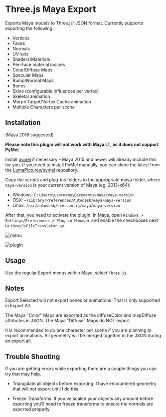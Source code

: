 # Three.js Maya Export

Exports Maya models to Three.js' JSON format.  Currently supports exporting the following:

- Vertices
- Faces
- Normals
- UV sets
- Shaders/Materials
- Per-Face material indices
- Color/Diffuse Maps
- Specular Maps
- Bump/Normal Maps
- Bones
- Skins (configurable influences per vertex)
- Skeletal animation
- Morph Target/Vertex Cache animation
- Multiple Characters per scene

## Installation

(Maya 2016 suggested)

**Please note this plugin will not work with Maya LT, as it does not support PyMel.**

Install [pymel](http://download.autodesk.com/global/docs/maya2014/en_us/PyMel/install.html) if necessary – Maya 2015 and newer will already include this for you. If you need to install PyMel manually, you can clone the latest from the [LumaPictures/pymel](https://github.com/LumaPictures/pymel) repository.

Copy the scripts and plug-ins folders to the appropriate maya folder, where `maya-version` is your current version of Maya (eg. 2013-x64).

- Windows: `C:\Users\username\Documents\maya\maya-version`
- OSX: `~/Library/Preferences/Autodesk/maya/maya-version`
- Linux: `/usr/autodesk/userconfig/maya/maya-version`

After that, you need to activate the plugin.  In Maya, open `Windows > Settings/Preferences > Plug-in Manager` and enable the checkboxes next to `threeJsFileTranslator.py`.

![menu](http://i.imgur.com/XPsq77Q.png)

![plugin](http://i.imgur.com/Bvlj8l6.png)

## Usage

Use the regular Export menus within Maya, select `Three.js`.

## Notes

Export Selected will not export bones or animations. That is only supported in Export All.

The Maya "Color" Maps are exported as the diffuseColor and mapDiffuse attributes in JSON. The Maya "Diffuse" Maps do NOT export.

It is recommended to do one character per scene if you are planning to export animations. All geometry will be merged together in the JSON during an export all.

## Trouble Shooting

If you are getting errors while exporting there are a couple things you can try that may help.

- Triangulate all objects before exporting. I have encountered geometry that will not export until I do this.

- Freeze Transforms. If you've scaled your objects any amount before exporting you'll need to freeze transforms to ensure the normals are exported properly.
